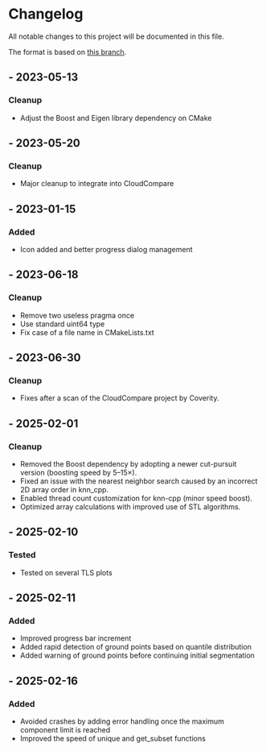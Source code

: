 # Changelog

All notable changes to this project will be documented in this file.

The format is based on [this branch](https://github.com/truebelief/cc-treeiso-plugin/tree/revert-7-optimize_treeiso_speed).


## - 2023-05-13
### Cleanup
- Adjust the Boost and Eigen library dependency on CMake

## - 2023-05-20
### Cleanup
- Major cleanup to integrate into CloudCompare

## - 2023-01-15
### Added
- Icon added and better progress dialog management

## - 2023-06-18
### Cleanup
- Remove two useless pragma once
- Use standard uint64 type
- Fix case of a file name in CMakeLists.txt

## - 2023-06-30
### Cleanup
- Fixes after a scan of the CloudCompare project by Coverity.

## - 2025-02-01
### Cleanup
- Removed the Boost dependency by adopting a newer cut-pursuit version (boosting speed by 5–15×).
- Fixed an issue with the nearest neighbor search caused by an incorrect 2D array order in knn_cpp.
- Enabled thread count customization for knn-cpp (minor speed boost).
- Optimized array calculations with improved use of STL algorithms.

## - 2025-02-10
### Tested
- Tested on several TLS plots

## - 2025-02-11
### Added
- Improved progress bar increment
- Added rapid detection of ground points based on quantile distribution
- Added warning of ground points before continuing initial segmentation

## - 2025-02-16
### Added
- Avoided crashes by adding error handling once the maximum component limit is reached
- Improved the speed of unique and get_subset functions
